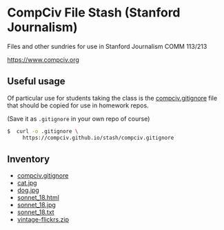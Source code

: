 # CompCiv File Stash (Stanford Journalism)

Files and other sundries for use in Stanford Journalism COMM 113/213 

https://www.compciv.org


## Useful usage

Of particular use for students taking the class is the [compciv.gitignore](compciv.gitignore) file that should be copied for use in homework repos. 

(Save it as `.gitignore` in your own repo of course)


```sh
$  curl -o .gitignore \
     https://compciv.github.io/stash/compciv.gitignore
```

## Inventory

- [compciv.gitignore](//compciv.github.io/stash/compciv.gitignore)
- [cat.jpg](//compciv.github.io/stash/cat.jpg)
- [dog.jpg](//compciv.github.io/stash/dog.jpg)
- [sonnet_18.html](//compciv.github.io/stash/sonnet_18.html)
- [sonnet_18.jpg](//compciv.github.io/stash/sonnet_18.jpg)
- [sonnet_18.txt](//compciv.github.io/stash/sonnet_18.txt)
- [vintage-flickrs.zip](//compciv.github.io/stash/vintage-flickrs.zip)
